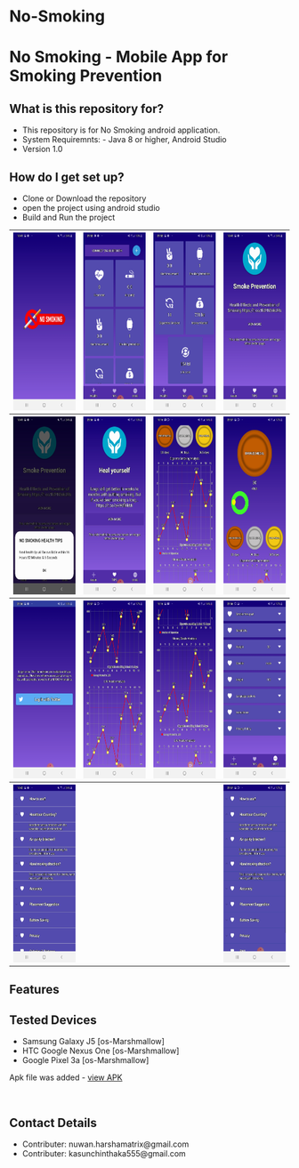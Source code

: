 # No-Smoking

<html>
<head>
    <h1>No Smoking - Mobile App for Smoking Prevention</h1>
</head>
<body>
<h2>What is this repository for?</h2>
<ul>
    <li>This repository is for No Smoking android application.</li>
    <li>System Requiremnts: - Java 8 or higher, Android Studio</li>
    <li>Version 1.0</li>
</ul>
<h2>How do I get set up?</h2>
<ul>
    <li>Clone or Download the repository</li>
    <li>open the project using android studio</li>
    <li>Build and Run the project</li>
</ul>
<table style="width:100%">
    <tr>
        <th><img src="ss/1.jpg" alt="loading screenshot"  width="200" height="320"/></th>
        <th><img src="ss/2.jpg" alt="loading screenshot"  width="200" height="320"/></th>
        <th><img src="ss/3.jpg" alt="loading screenshot"  width="200" height="320"/></th>
        <th><img src="ss/4.jpg" alt="loading screenshot"  width="200" height="320"/></th>
    </tr>
    <tr>
        <th><img src="ss/5.jpg" alt="loading screenshot"  width="200" height="320"/></th>
        <th><img src="ss/6.jpg" alt="loading screenshot"  width="200" height="320"/></th>
        <th><img src="ss/7.jpg" alt="loading screenshot"  width="200" height="320"/></th>
        <th><img src="ss/8.jpg" alt="loading screenshot"  width="200" height="320"/></th>
    </tr>
    <tr>
        <th><img src="ss/9.jpg" alt="loading screenshot"  width="200" height="320"/></th>
        <th><img src="ss/10.jpg" alt="loading screenshot"  width="200" height="320"/></th>
        <th><img src="ss/11.jpg" alt="loading screenshot"  width="200" height="320"/></th>
        <th><img src="ss/12.jpg" alt="loading screenshot"  width="200" height="320"/></th>
    </tr>
    <tr>
        <th><img src="ss/13.jpg" alt="loading screenshot"  width="200" height="320"/></th>
        <th></th>
        <th></th>
        <th><img src="ss/14.jpg" alt="loading screenshot"  width="200" height="320"/></th>
    </tr>
    
</table>
<h2>Features</h2>

<h2>Tested Devices</h2>
<ul>
    <li>Samsung Galaxy J5 [os-Marshmallow]</li>
    <li>HTC Google Nexus One [os-Marshmallow]</li>
    <li>Google Pixel 3a [os-Marshmallow]</li>
</ul>
<p>Apk file was added - <a href="https://github.com/NuwanHarsha/Deliveroo/tree/master/app-debug-apk">view APK</a> </p>
<br>
<h2>Contact Details</h2>
<ul>
    <li>Contributer: nuwan.harshamatrix@gmail.com</li>
    <li>Contributer: kasunchinthaka555@gmail.com</li>
</ul>

</body>
</html>

